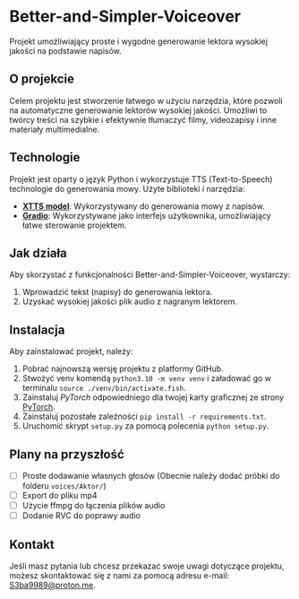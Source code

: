 # Better-and-Simpler-Voiceover
Projekt umożliwiający proste i wygodne generowanie lektora wysokiej jakości na podstawie napisów.

## O projekcie
Celem projektu jest stworzenie łatwego w użyciu narzędzia, które pozwoli na automatyczne generowanie lektorów wysokiej jakości. Umożliwi to twórcy treści na szybkie i efektywnie tłumaczyć filmy, videozapisy i inne materiały multimedialne.

## Technologie
Projekt jest oparty o język Python i wykorzystuje TTS (Text-to-Speech) technologie do generowania mowy. Użyte biblioteki i narzędzia:
* [**XTTS model**](https://huggingface.co/coqui/XTTS-v2): Wykorzystywany do generowania mowy z napisów.
* [**Gradio**](https://www.gradio.app/): Wykorzystywane jako interfejs użytkownika, umożliwiający łatwe sterowanie projektem.
## Jak działa
Aby skorzystać z funkcjonalności Better-and-Simpler-Voiceover, wystarczy:

1. Wprowadzić tekst (napisy) do generowania lektora.
2. Uzyskać wysokiej jakości plik audio z nagranym lektorem.

## Instalacja
Aby zainstalować projekt, należy:

1. Pobrać najnowszą wersję projektu z platformy GitHub.
2. Stwożyć venv komendą `python3.10 -m venv venv` i załadować go w terminalu `source ./venv/bin/activate.fish`.
3. Zainstaluj *PyTorch* odpowiedniego dla twojej karty graficznej ze strony [PyTorch](https://pytorch.org/get-started/locally/).
4. Zainstaluj pozostałe zależności `pip install -r requirements.txt`.
4. Uruchomić skrypt `setup.py` za pomocą polecenia `python setup.py`.

## Plany na przyszłość
- [ ] Proste dodawanie własnych głosów (Obecnie należy dodać próbki do folderu `voices/Aktor/`)
- [ ] Export do pliku mp4
- [ ] Użycie ffmpg do łączenia plików audio
- [ ] Dodanie RVC do poprawy audio

## Kontakt
Jeśli masz pytania lub chcesz przekazać swoje uwagi dotyczące projektu, możesz skontaktować się z nami za pomocą adresu e-mail: S3ba9989@proton.me.